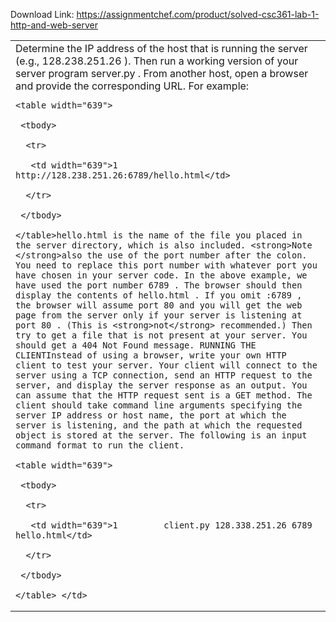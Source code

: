 Download Link: https://assignmentchef.com/product/solved-csc361-lab-1-http-and-web-server
<br>



<table width="789">

 <tbody>

  <tr>

   <td width="789">Determine the IP address of the host that is running the server (e.g., 128.238.251.26 ). Then run a working version of your server program server.py . From another host, open a browser and provide the corresponding URL. For example:

    <table width="639">

     <tbody>

      <tr>

       <td width="639">1        http://128.238.251.26:6789/hello.html</td>

      </tr>

     </tbody>

    </table>hello.html is the name of the file you placed in the server directory, which is also included. <strong>Note </strong>also the use of the port number after the colon. You need to replace this port number with whatever port you have chosen in your server code. In the above example, we have used the port number 6789 . The browser should then display the contents of hello.html . If you omit :6789 , the browser will assume port 80 and you will get the web page from the server only if your server is listening at port 80 . (This is <strong>not</strong> recommended.) Then try to get a file that is not present at your server. You should get a 404 Not Found message. RUNNING THE CLIENTInstead of using a browser, write your own HTTP client to test your server. Your client will connect to the server using a TCP connection, send an HTTP request to the server, and display the server response as an output. You can assume that the HTTP request sent is a GET method. The client should take command line arguments specifying the server IP address or host name, the port at which the server is listening, and the path at which the requested object is stored at the server. The following is an input command format to run the client.

    <table width="639">

     <tbody>

      <tr>

       <td width="639">1         client.py 128.338.251.26 6789 hello.html</td>

      </tr>

     </tbody>

    </table> </td>

  </tr>

 </tbody>

</table>